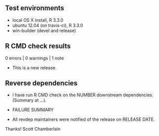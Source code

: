## Test environments
* local OS X install, R 3.3.0
* ubuntu 12.04 (on travis-ci), R 3.3.0
* win-builder (devel and release)

## R CMD check results

0 errors | 0 warnings | 1 note

* This is a new release.

## Reverse dependencies

* I have run R CMD check on the NUMBER downstream dependencies.
  (Summary at ...).

* FAILURE SUMMARY

* All revdep maintainers were notified of the release on RELEASE DATE.

Thanks!
Scott Chamberlain
